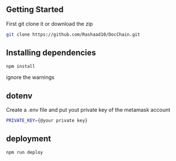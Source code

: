 ## Getting Started

First git clone it or download the zip
```bash
git clone https://github.com/Rashaad10/DocChain.git
```

## Installing dependencies

```bash
npm install
```
ignore the warnings

## dotenv

Create a .env file and put yout private key of the metamask account 
```bash
PRIVATE_KEY={@your private key}
```


## deployment

```bash
npm run deploy
```

